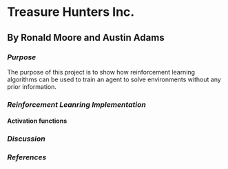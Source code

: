 # Treasure Hunters Inc.
## By Ronald Moore and Austin Adams
  
### *Purpose*
The purpose of this project is to show how reinforcement learning algorithms can be used to train an agent to solve environments without any prior information.


### *Reinforcement Leanring Implementation*

#### Activation functions
### *Discussion*


### *References*

